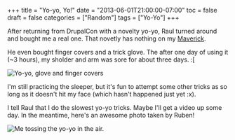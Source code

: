 +++
title = "Yo-yo, Yo!"
date = "2013-06-01T21:00:00-07:00"
toc = false
draft = false
categories = ["Random"]
tags = ["Yo-Yo"]
+++



<p>After returning from DrupalCon with a novelty yo-yo, Raul turned around and bought me a real one. That novetly has nothing on my <a href="http://www.amazon.com/Yomega-Maverick-High-Speed-Colors/dp/B001WOL09I" target="_blank">Maverick</a>.</p>    
<p>He even bought finger covers and a trick glove. The after one&nbsp;day of using it (~3 hours), my sholder and arm was sore for about three days. :[</p>    
<p><img alt="Yo-yo, glove and finger covers" src="https://cdn.smylee.com/images/2013/06/8963561815_fff7d0503d_h.jpg" title="First thing Raul told me is that it will get scratched - so don&amp;#039;t freak out when it does." /></p>    
<p>I'm still practicing the sleeper, but it's fun to attempt some other tricks as so long as it doesn't hit my face (which hasn't happened just yet :x).</p>    
<p>I tell Raul that I do the slowest yo-yo tricks. Maybe I'll get a video up some day. In the meantime, here's an awesome photo taken by Ruben!</p>    
<p><img alt="Me tossing the yo-yo in the air." src="https://cdn.smylee.com/images/2013/06/IMG953019_2.jpg" title="Everyone do the yo-bot! °¯¯¯\(o□o)\_" /></p>  